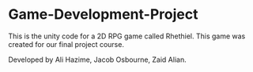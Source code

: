 # Game-Development-Project
This is the unity code for a 2D RPG game called Rhethiel. This game was created for our final project course.


Developed by Ali Hazime, Jacob Osbourne, Zaid Alian.
